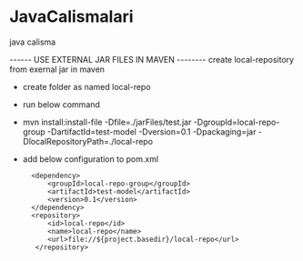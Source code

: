 # JavaCalismalari
java calisma


------ USE EXTERNAL JAR FILES IN MAVEN --------
create local-repository from exernal jar in maven
- create folder as named local-repo
- run below command 
-	mvn install:install-file -Dfile=./jarFiles/test.jar -DgroupId=local-repo-group -DartifactId=test-model -Dversion=0.1 -Dpackaging=jar -DlocalRepositoryPath=./local-repo
- add below configuration to pom.xml

      
		<dependency>
			<groupId>local-repo-group</groupId>
			<artifactId>test-model</artifactId>
			<version>0.1</version>
		</dependency>
		<repository>
			<id>local-repo</id>
			<name>local-repo</name>
			<url>file://${project.basedir}/local-repo</url>
		 </repository>


